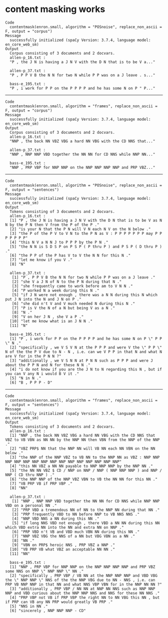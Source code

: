 # content masking works

    Code
      contentmask(enron.small, algorithm = "POSnoise", replace_non_ascii = F, output = "corpus")
    Message
      successfully initialized (spaCy Version: 3.7.4, language model: en_core_web_sm)
    Output
      Corpus consisting of 3 documents and 2 docvars.
      allen-p_16.txt :
      "P , the J N is having a J N V with the D N that is to be V a..."
      
      allen-p_37.txt :
      "P , P P V B the N N for two N while P P was on a J leave . s..."
      
      bass-e_195.txt :
      "P , i work for P P on the P P P P and he has some N on P " P..."
      

---

    Code
      contentmask(enron.small, algorithm = "frames", replace_non_ascii = F, output = "corpus")
    Message
      successfully initialized (spaCy Version: 3.7.4, language model: en_core_web_sm)
    Output
      Corpus consisting of 3 documents and 2 docvars.
      allen-p_16.txt :
      "NNP , the back NN VBZ VBG a hard NN VBG with the CD NNS that..."
      
      allen-p_37.txt :
      "NNP , NNP NNP VBD together the NN NN for CD NNS while NNP NN..."
      
      bass-e_195.txt :
      "NNP , PRP VBP for NNP NNP on the NNP NNP NNP NNP and PRP VBZ..."
      

---

    Code
      contentmask(enron.small, algorithm = "POSnoise", replace_non_ascii = F, output = "sentences")
    Message
      successfully initialized (spaCy Version: 3.7.4, language model: en_core_web_sm)
    Output
      Tokens consisting of 3 documents and 2 docvars.
      allen-p_16.txt :
      [1] "P , the J N is having a J N V with the D N that is to be V as N N by the P N then V from the P of the P ."
      [2] "is your N that the P N will V N each N V on the N below ."                                                
      [3] "the P of the P V to V N to the P N as V : P P P P P P P may P P P P P P P"                                
      [4] "this N V a N N J to P P P by the P N ."                                                                   
      [5] "the N N is S D S P on P S P ( P thru P ) and P S P ( D thru P ) ."                                        
      [6] "the P P of the P has V to V the N N for this N ."                                                         
      [7] "let me know if you V ."                                                                                   
      [8] "N"                                                                                                        
      
      allen-p_37.txt :
       [1] "P , P P V B the N N for two N while P P was on a J leave ."                                    
       [2] "she V a J N of N to the P N during that N ."                                                   
       [3] "she frequently came to work before am to V N N ."                                              
       [4] "P worked N a week during this N ."                                                             
       [5] "if J N were not enough , there was a N N during this N which put J N into the N and J N on P ."
       [6] "she did n't V and V much needed N during this N ."                                             
       [7] "P is V the N of a N but being V as a N ."                                                      
       [8] "N ."                                                                                           
       [9] "V on her J N , she V a P ."                                                                    
      [10] "let me know what is an J N N ."                                                                
      [11] "N"                                                                                             
      
      bass-e_195.txt :
      [1] "P , i work for P P on the P P P P and he has some N on P \" P P \" N ."                                                                                         
      [2] "specifically , we V S V N at the P P P and were V the \" P P \" N of the the P V due to N - N , i.e. can we V P P in that N and what N are V for in the P N N ?"
      [3] "additionally , we V S N N at P N N such as P P P and were J about the P P N and N for these N N ."                                                              
      [4] "i do not know if you are the J N to N regarding this N , but if you can V any N i would B V it ."                                                               
      [5] "N in N ."                                                                                                                                                       
      [6] "B , P P P - D"                                                                                                                                                  
      

---

    Code
      contentmask(enron.small, algorithm = "frames", replace_non_ascii = F, output = "sentences")
    Message
      successfully initialized (spaCy Version: 3.7.4, language model: en_core_web_sm)
    Output
      Tokens consisting of 3 documents and 2 docvars.
      allen-p_16.txt :
      [1] "NNP , the back NN VBZ VBG a hard NN VBG with the CD NNS that VBZ to VB VBN as NN NN by the NNP NN then VBN from the NNP of the NNP ."
      [2] "VBZ PRP$ NN that the NNP NN will VB NN each NN VBN on the NN below ."                                                                
      [3] "the NNP of the NNP VBZ to VB NN to the NNP NN as VBZ : NNP NNP NNP NNP NNP NNP NNP NNP NNP NNP NNP NNP NNP NNP NNP"                  
      [4] "this NN VBZ a NN NN payable to NNP NNP NNP by the NNP NN ."                                                                          
      [5] "the NN NN VBZ $ CD / NNP on NNP / NNP ( NNP NNP NNP ) and NNP / NNP ( CD thru NNP ) ."                                               
      [6] "the NNP NNP of the NNP VBZ VBN to VB the NN NN for this NN ."                                                                        
      [7] "VB PRP VB if PRP VBP ."                                                                                                              
      [8] "NN"                                                                                                                                  
      
      allen-p_37.txt :
       [1] "NNP , NNP NNP VBD together the NN NN for CD NNS while NNP NNP VBD on a personal NN ."                              
       [2] "PRP VBD a tremendous NN of NN to the NNP NN during that NN ."                                                      
       [3] "PRP frequently VBD to NN before NNP to VB NNS NNS ."                                                               
       [4] "NNP VBD NNS a NN during this NN ."                                                                                 
       [5] "if long NNS VBD not enough , there VBD a NN NN during this NN which VBD extra NN into the NN and extra NN on NNP ."
       [6] "PRP VBD n't VB and VBD much VBN NN during this NN ."                                                               
       [7] "NNP VBZ VBG the NNS of a NN but VBG VBN as a NN ."                                                                 
       [8] "NN ."                                                                                                              
       [9] "VBN on PRP$ heroic NNS , PRP VBZ a NNP ."                                                                          
      [10] "VB PRP VB what VBZ an acceptable NN NN ."                                                                          
      [11] "NN"                                                                                                                
      
      bass-e_195.txt :
      [1] "NNP , PRP VBP for NNP NNP on the NNP NNP NNP NNP and PRP VBZ some NNS on NNP \" NNP NNP \" NN ."                                                                                                        
      [2] "specifically , PRP VBP / VB NN at the NNP NNP NNP and VBD VBG the \" NNP NNP \" NNS of the the NNP VBG due to NN - NNS , i.e. can PRP VB NNP NNP in that NN and what NNS VBP VBN for in the NNP NN NN ?"
      [3] "additionally , PRP VBP / NN NN at NNP NN NNS such as NNP NNP NNP and VBD curious about the NNP NNP NNS and NNS for these NN NNS ."                                                                      
      [4] "PRP VBP not VB if PRP VBP the right NN to NN VBG this NN , but if PRP can VB any NN PRP would greatly VB PRP ."                                                                                         
      [5] "NNS in NN ."                                                                                                                                                                                            
      [6] "sincerely , NNP NNP NNP - CD"                                                                                                                                                                           
      

